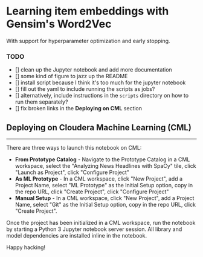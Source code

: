 # Learning item embeddings with Gensim's Word2Vec
With support for hyperparameter optimization and early stopping. 


### TODO
- [] clean up the Jupyter notebook and add more documentation
- [] some kind of figure to jazz up the README
- [] install script because I think it's too much for the jupyter notebook
- [] fill out the yaml to include running the scripts as jobs?
- [] alternatively, include instructions in the `scripts` directory on how to run them separately?
- [] fix broken links in the **Deploying on CML** section

## Deploying on Cloudera Machine Learning (CML)
-----
There are three ways to launch this notebook on CML:

* **From Prototype Catalog** - Navigate to the Prototype Catalog in a CML workspace, select the "Analyzing News Headlines with SpaCy" tile, click "Launch as Project", click "Configure Project"
* **As ML Prototype** - In a CML workspace, click "New Project", add a Project Name, select "ML Prototype" as the Initial Setup option, copy in the repo URL, click "Create Project", click "Configure Project"
* **Manual Setup** - In a CML workspace, click "New Project", add a Project Name, select "Git" as the Initial Setup option, copy in the repo URL, click "Create Project".

Once the project has been initialized in a CML workspace, run the notebook by starting a Python 3 Jupyter notebook server session. All library and model dependencies are installed inline in the notebook.

Happy hacking!
